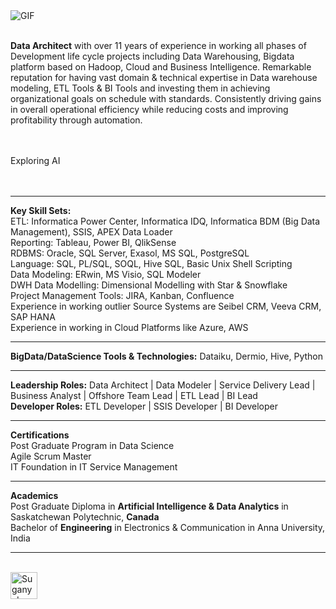<img align="left" alt="GIF" src="https://user-images.githubusercontent.com/103459693/196075984-ef8aa13e-06fb-4f82-9f0b-409a279ef2f1.gif" />
<br />
<br />

<p class="text-center">
  
**Data Architect** with over 11 years of experience in working all phases of Development life cycle projects including Data Warehousing, Bigdata platform based on Hadoop, Cloud and Business Intelligence. Remarkable reputation for having vast domain & technical expertise in Data warehouse modeling, ETL Tools & BI Tools and investing them in achieving organizational goals on schedule with standards. Consistently driving gains in overall operational efficiency while reducing costs and improving profitability through automation.
</p>
<br />
<br />
Exploring AI 
<br />
<br />
<br />

***
**Key Skill Sets:**  
ETL: Informatica Power Center, Informatica IDQ, Informatica BDM (Big Data Management), SSIS, APEX Data Loader  
Reporting: Tableau, Power BI, QlikSense  
RDBMS: Oracle, SQL Server, Exasol, MS SQL, PostgreSQL  
Language: SQL, PL/SQL, SOQL, Hive SQL, Basic Unix Shell Scripting  
Data Modeling: ERwin, MS Visio, SQL Modeler  
DWH Data Modelling: Dimensional Modelling with Star & Snowflake  
Project Management Tools: JIRA, Kanban, Confluence  
Experience in working outlier Source Systems are Seibel CRM, Veeva CRM, SAP HANA  
Experience in working in Cloud Platforms like Azure, AWS  
***
**BigData/DataScience Tools & Technologies:** Dataiku, Dermio, Hive, Python
***
**Leadership Roles:** Data Architect | Data Modeler | Service Delivery Lead | Business Analyst | Offshore Team Lead | ETL Lead | BI Lead  
**Developer Roles:** ETL Developer | SSIS Developer | BI Developer
***
**Certifications**  
Post Graduate Program in Data Science  
Agile Scrum Master  
IT Foundation in IT Service Management  
***
**Academics**  
Post Graduate Diploma in **Artificial Intelligence & Data Analytics** in Saskatchewan Polytechnic, **Canada**  
Bachelor of **Engineering** in Electronics & Communication in Anna University, India  
***

  
<br />

<a href="https://www.linkedin.com/in/suganya-arumugam-manickam-82811466/">
  <img align="left" alt="Suganya's LinkedIN" width="43px" src="https://user-images.githubusercontent.com/103459693/196082694-ee204f1e-f624-41f9-b6fc-13c265c3184e.jpeg" />
</a>
